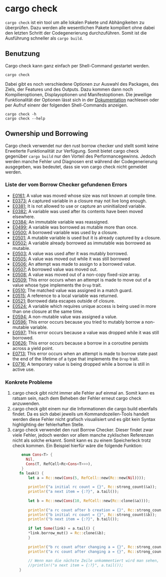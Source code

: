 # cargo check
``cargo check`` ist ein tool um alle lokalen Pakete und Abhängikeiten zu überprüfen. Dazu werden alle wesentlichen Pakete kompiliert ohne dabei den letzten Schritt der Codegenerierung durchzuführen. Somit ist die Ausführung schneller als ``cargo build``.

## Benutzung
Cargo check kann ganz einfach per Shell-Command gestartet werden.
````shell
cargo check
````
Dabei gibt es noch verschiedene Optionen zur Auswahl des Packages, des Ziels, der Features und des Outputs. Dazu kommen dann noch Kompilieroptionen, Displayoptionen und Manifestoptionen. Die jeweilige Funktionalität der Optionen lässt sich in der [Dokumentation](https://doc.rust-lang.org/cargo/commands/cargo-check.html) nachlesen oder per Aufruf einenr der folgenden Shell-Commands anzeigen.
````shell
cargo check -h
cargo check --help
````

## Ownership und Borrowing
Cargo check verwendet nur den rust borrow checker und stellt somit keine Erweiterte Funktionalität zur Verfügung. Somit bietet cargo check gegenüber ``cargo build`` nur den Vorteil des Performancegewinns. Jedoch werden manche Fehler und Diagnosen erst während der Codegenerierung ausgegeben, was bedeutet, dass sie von cargo check nicht gemeldet werden.

### Liste der vom Borrow Checker gefundenen Errors
- [E0161:](https://doc.rust-lang.org/error_codes/E0161.html) A value was moved whose size was not known at compile time.
- [E0373:](https://doc.rust-lang.org/error_codes/E0373.html) A captured variable in a closure may not live long enough.
- [E0381:](https://doc.rust-lang.org/error_codes/E0381.html) It is not allowed to use or capture an uninitialized variable.
- [E0382:](https://doc.rust-lang.org/error_codes/E0382.html) A variable was used after its contents have been moved elsewhere.  
- [E0384:](https://doc.rust-lang.org/error_codes/E0384.html) An immutable variable was reassigned.
- [E0499:](https://doc.rust-lang.org/error_codes/E0499.html) A variable was borrowed as mutable more than once.
- [E0500:](https://doc.rust-lang.org/error_codes/E0500.html) A borrowed variable was used by a closure.
- [E0501:](https://doc.rust-lang.org/error_codes/E0501.html) A mutable variable is used but it is already captured by a closure.
- [E0502:](https://doc.rust-lang.org/error_codes/E0502.html) A variable already borrowed as immutable was borrowed as mutable.
- [E0503:](https://doc.rust-lang.org/error_codes/E0503.html) A value was used after it was mutably borrowed.
- [E0505:](https://doc.rust-lang.org/error_codes/E0505.html) A value was moved out while it was still borrowed
- [E0506:](https://doc.rust-lang.org/stable/error_codes/E0506.html) An attempt was made to assign to a borrowed value.
- [E0507:](https://doc.rust-lang.org/stable/error_codes/E0507.html) A borrowed value was moved out.
- [E0508:](https://doc.rust-lang.org/stable/error_codes/E0508.html) A value was moved out of a non-copy fixed-size array.
- [E0509:](https://doc.rust-lang.org/stable/error_codes/E0509.html) This error occurs when an attempt is made to move out of a value whose type implements the `Drop` trait.
- [E0510:](https://doc.rust-lang.org/stable/error_codes/E0510.html) The matched value was assigned in a match guard.
- [E0515:](https://doc.rust-lang.org/stable/error_codes/E0515.html) A reference to a local variable was returned.
- [E0521:](https://doc.rust-lang.org/stable/error_codes/E0521.html) Borrowed data escapes outside of closure.
- [E0524:](https://doc.rust-lang.org/stable/error_codes/E0524.html) A variable which requires unique access is being used in more than one closure at the same time.
- [E0594:](https://doc.rust-lang.org/error_codes/E0594.html) A non-mutable value was assigned a value.
- [E0596:](https://doc.rust-lang.org/stable/error_codes/E0596.html) This error occurs because you tried to mutably borrow a non-mutable variable.  
- [E0597:](https://doc.rust-lang.org/stable/error_codes/E0597.html) This error occurs because a value was dropped while it was still borrowed.
- [E0626:](https://doc.rust-lang.org/error_codes/E0626.html) This error occurs because a borrow in a coroutine persists across a yield point.
- [E0713:](https://doc.rust-lang.org/error_codes/E0713.html) This error occurs when an attempt is made to borrow state past the end of the lifetime of a type that implements the `Drop` trait.
- [E0716:](https://doc.rust-lang.org/error_codes/E0716.html) A temporary value is being dropped while a borrow is still in active use.

### Konkrete Probleme
1. cargo check gibt nicht immer alle Fehler auf einmal an. Somit kann es ratsam sein, nach dem Beheben der Fehler erneut cargo check anzuwenden.
2. cargo check gibt einem nur die Informationen die cargo build ebenfalls findet. Da es sich dabei jeweils um Kommandozeilen-Tools handelt werden diese Fehler nicht grafisch visualisiert und es gibt kein Syntax highlighting der fehlerhaften Stelle.
3. cargo check verwendet den rust Borrow Checker. Dieser findet zwar viele Fehler, jedoch werden vor allem manche zyklischen Referenzen nicht als solche erkannt. Somit kann es zu einem Speicherleck trotz check kommen. Ein Beispiel hierfür wäre die folgende Funktion:
    ````rust
        enum Cons<T> {
          Nil,
          Cons(T, RefCell<Rc<Cons<T>>>),
        }
       fn leak() {
           let a = Rc::new(Cons(5, RefCell::new(Rc::new(Nil))));
        
           println!("a initial rc count = {}", Rc::strong_count(&a));
           println!("a next item = {:?}", a.tail());
        
           let b = Rc::new(Cons(10, RefCell::new(Rc::clone(&a))));
        
           println!("a rc count after b creation = {}", Rc::strong_count(&a));
           println!("b initial rc count = {}", Rc::strong_count(&b));
           println!("b next item = {:?}", b.tail());
        
           if let Some(link) = a.tail() {
           *link.borrow_mut() = Rc::clone(&b);
           }
        
           println!("b rc count after changing a = {}", Rc::strong_count(&b));
           println!("a rc count after changing a = {}", Rc::strong_count(&a));
        
           // Wenn man die nächste Zeile unkommentiert wird man sehen, dass es eine zyklische Referenz gibt und es zu einem Stackoverflow kommt.
           //println!("a next item = {:?}", a.tail());
       }
    ````
